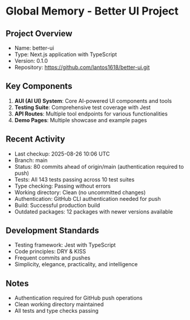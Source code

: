 # Global Memory - Better UI Project

## Project Overview
- Name: better-ui
- Type: Next.js application with TypeScript
- Version: 0.1.0
- Repository: https://github.com/lantos1618/better-ui.git

## Key Components
1. **AUI (AI UI) System**: Core AI-powered UI components and tools
2. **Testing Suite**: Comprehensive test coverage with Jest
3. **API Routes**: Multiple tool endpoints for various functionalities
4. **Demo Pages**: Multiple showcase and example pages

## Recent Activity
- Last checkup: 2025-08-26 10:06 UTC
- Branch: main
- Status: 80 commits ahead of origin/main (authentication required to push)
- Tests: All 143 tests passing across 10 test suites
- Type checking: Passing without errors
- Working directory: Clean (no uncommitted changes)
- Authentication: GitHub CLI authentication needed for push
- Build: Successful production build
- Outdated packages: 12 packages with newer versions available

## Development Standards
- Testing framework: Jest with TypeScript
- Code principles: DRY & KISS
- Frequent commits and pushes
- Simplicity, elegance, practicality, and intelligence

## Notes
- Authentication required for GitHub push operations
- Clean working directory maintained
- All tests and type checks passing